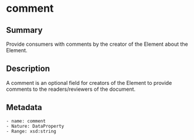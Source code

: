 <!-- Automatically generated by spec-parser v2.0.0 on 2023-12-25T20:28:21.783513+00:00 -->
<!-- SPDX-License-Identifier: Community-Spec-1.0 -->

# comment

## Summary

Provide consumers with comments by the creator of the Element about the Element.


## Description

A comment is an optional field for creators of the Element to provide comments
to the readers/reviewers of the document.


## Metadata

    - name: comment
    - Nature: DataProperty
    - Range: xsd:string




